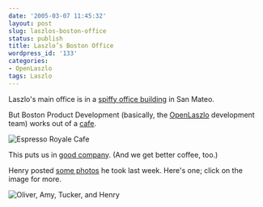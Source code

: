 ```yaml
---
date: '2005-03-07 11:45:32'
layout: post
slug: laszlos-boston-office
status: publish
title: Laszlo’s Boston Office
wordpress_id: '133'
categories:
- OpenLaszlo
tags: Laszlo
---
```


Laszlo's main office is in a [spiffy office building](http://www.laszlosystems.com/company/contact/) in San Mateo.

But Boston Product Development (basically, the [OpenLaszlo](http://openlaszlo.org) development team) works out of a [cafe](http://www.espressoroyale.com/).

![Espresso Royale Cafe](http://osteele.com/images/2005/er.jpg)

This puts us in [good company](http://www.wired.com/news/mac/0,2125,66276,00.html).  (And we get better coffee, too.)

Henry posted [some photos](http://niftykeen.blogspot.com/2005_03_01_niftykeen_archive.html) he took last week.  Here's one; click on the image for more.

![Oliver, Amy, Tucker, and Henry](/images/2005/inside-er.jpg)

